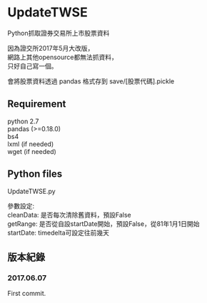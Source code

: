 # UpdateTWSE
Python抓取證券交易所上市股票資料  
  
因為證交所2017年5月大改版，  
網路上其他opensource都無法抓資料，  
只好自己寫一個。  
  
會將股票資料透過 pandas 格式存到 save/[股票代碼].pickle  
  
## Requirement
  
python 2.7  
pandas (>=0.18.0)  
bs4  
lxml (if needed)  
wget (if needed)  
  
## Python files
UpdateTWSE.py  
  
參數設定:  
cleanData: 是否每次清除舊資料，預設False  
getRange:  是否從自設startDate開始，預設False，從81年1月1日開始  
startDate:  timedelta可設定往前幾天  
  
## 版本紀錄
### 2017.06.07
First commit.  
  

